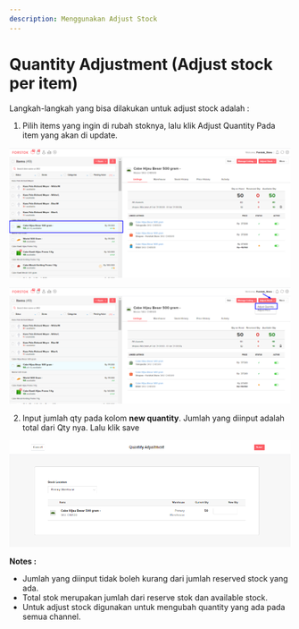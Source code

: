 ```yaml
---
description: Menggunakan Adjust Stock
---
```


# Quantity Adjustment \(Adjust stock per item\)

Langkah-langkah yang bisa dilakukan untuk adjust stock adalah : 

1. Pilih items yang ingin di rubah stoknya, lalu klik Adjust Quantity Pada item yang akan di update.

![](../../.gitbook/assets/image%20%28199%29.png)

![](../../.gitbook/assets/image%20%2848%29.png)

 2. Input jumlah qty pada kolom **new quantity**. Jumlah yang diinput adalah total dari Qty nya. Lalu klik save

![](../../.gitbook/assets/image%20%2846%29.png)

**Notes :** 

* Jumlah yang diinput tidak boleh kurang dari jumlah reserved stock yang ada.
* Total stok merupakan jumlah dari reserve stok dan available stock.
* Untuk adjust stock digunakan untuk mengubah quantity yang ada pada semua channel.

[  
](https://s3.amazonaws.com/cdn.freshdesk.com/data/helpdesk/attachments/production/48017606694/original/dJRnBVtGc61MeyTq77rUu-Ps4ciy7ugglQ.png?1575263768)

